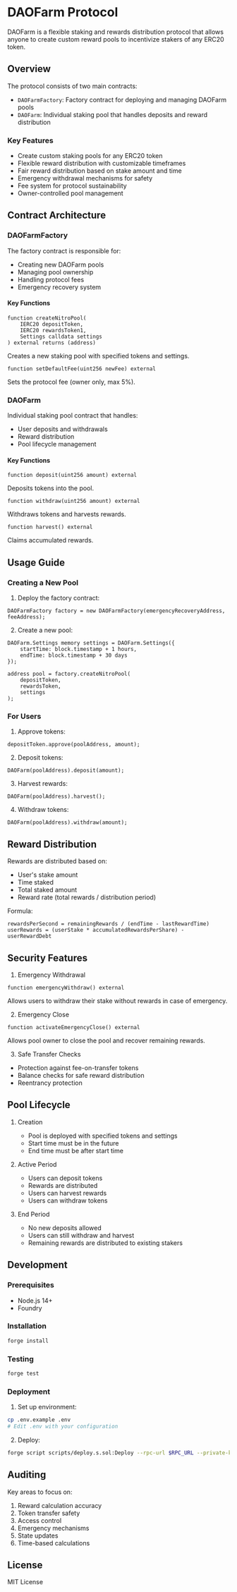 # DAOFarm Protocol

DAOFarm is a flexible staking and rewards distribution protocol that allows anyone to create custom reward pools to incentivize stakers of any ERC20 token.

## Overview

The protocol consists of two main contracts:
- `DAOFarmFactory`: Factory contract for deploying and managing DAOFarm pools
- `DAOFarm`: Individual staking pool that handles deposits and reward distribution

### Key Features

- Create custom staking pools for any ERC20 token
- Flexible reward distribution with customizable timeframes
- Fair reward distribution based on stake amount and time
- Emergency withdrawal mechanisms for safety
- Fee system for protocol sustainability
- Owner-controlled pool management

## Contract Architecture

### DAOFarmFactory

The factory contract is responsible for:
- Creating new DAOFarm pools
- Managing pool ownership
- Handling protocol fees
- Emergency recovery system

#### Key Functions

```solidity
function createNitroPool(
    IERC20 depositToken,
    IERC20 rewardsToken1,
    Settings calldata settings
) external returns (address)
```
Creates a new staking pool with specified tokens and settings.

```solidity
function setDefaultFee(uint256 newFee) external
```
Sets the protocol fee (owner only, max 5%).

### DAOFarm

Individual staking pool contract that handles:
- User deposits and withdrawals
- Reward distribution
- Pool lifecycle management

#### Key Functions

```solidity
function deposit(uint256 amount) external
```
Deposits tokens into the pool.

```solidity
function withdraw(uint256 amount) external
```
Withdraws tokens and harvests rewards.

```solidity
function harvest() external
```
Claims accumulated rewards.

## Usage Guide

### Creating a New Pool

1. Deploy the factory contract:
```solidity
DAOFarmFactory factory = new DAOFarmFactory(emergencyRecoveryAddress, feeAddress);
```

2. Create a new pool:
```solidity
DAOFarm.Settings memory settings = DAOFarm.Settings({
    startTime: block.timestamp + 1 hours,
    endTime: block.timestamp + 30 days
});

address pool = factory.createNitroPool(
    depositToken,
    rewardsToken,
    settings
);
```

### For Users

1. Approve tokens:
```solidity
depositToken.approve(poolAddress, amount);
```

2. Deposit tokens:
```solidity
DAOFarm(poolAddress).deposit(amount);
```

3. Harvest rewards:
```solidity
DAOFarm(poolAddress).harvest();
```

4. Withdraw tokens:
```solidity
DAOFarm(poolAddress).withdraw(amount);
```

## Reward Distribution

Rewards are distributed based on:
- User's stake amount
- Time staked
- Total staked amount
- Reward rate (total rewards / distribution period)

Formula:
```
rewardsPerSecond = remainingRewards / (endTime - lastRewardTime)
userRewards = (userStake * accumulatedRewardsPerShare) - userRewardDebt
```

## Security Features

1. Emergency Withdrawal
```solidity
function emergencyWithdraw() external
```
Allows users to withdraw their stake without rewards in case of emergency.

2. Emergency Close
```solidity
function activateEmergencyClose() external
```
Allows pool owner to close the pool and recover remaining rewards.

3. Safe Transfer Checks
- Protection against fee-on-transfer tokens
- Balance checks for safe reward distribution
- Reentrancy protection

## Pool Lifecycle

1. Creation
   - Pool is deployed with specified tokens and settings
   - Start time must be in the future
   - End time must be after start time

2. Active Period
   - Users can deposit tokens
   - Rewards are distributed
   - Users can harvest rewards
   - Users can withdraw tokens

3. End Period
   - No new deposits allowed
   - Users can still withdraw and harvest
   - Remaining rewards are distributed to existing stakers

## Development

### Prerequisites

- Node.js 14+
- Foundry

### Installation

```bash
forge install
```

### Testing

```bash
forge test
```

### Deployment

1. Set up environment:
```bash
cp .env.example .env
# Edit .env with your configuration
```

2. Deploy:
```bash
forge script scripts/deploy.s.sol:Deploy --rpc-url $RPC_URL --private-key $PRIVATE_KEY
```

## Auditing

Key areas to focus on:
1. Reward calculation accuracy
2. Token transfer safety
3. Access control
4. Emergency mechanisms
5. State updates
6. Time-based calculations

## License

MIT License
